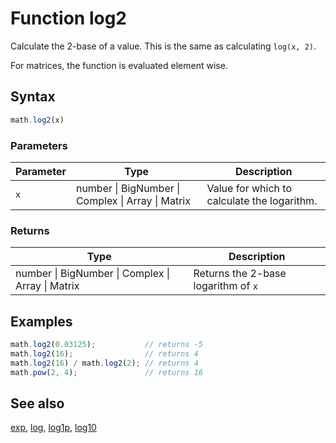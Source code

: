 <!-- Note: This file is automatically generated from source code comments. Changes made in this file will be overridden. -->

# Function log2

Calculate the 2-base of a value. This is the same as calculating `log(x, 2)`.

For matrices, the function is evaluated element wise.


## Syntax

```js
math.log2(x)
```

### Parameters

Parameter | Type | Description
--------- | ---- | -----------
`x` | number &#124; BigNumber &#124; Complex &#124; Array &#124; Matrix |  Value for which to calculate the logarithm.

### Returns

Type | Description
---- | -----------
number &#124; BigNumber &#124; Complex &#124; Array &#124; Matrix |  Returns the 2-base logarithm of `x`


## Examples

```js
math.log2(0.03125);           // returns -5
math.log2(16);                // returns 4
math.log2(16) / math.log2(2); // returns 4
math.pow(2, 4);               // returns 16
```


## See also

[exp](exp.md),
[log](log.md),
[log1p](log1p.md),
[log10](log10.md)
